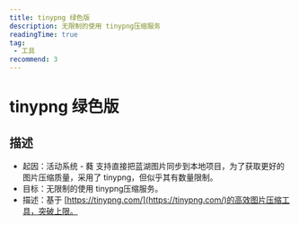 ```yaml
---
title: tinypng 绿色版
description: 无限制的使用 tinypng压缩服务
readingTime: true
tag:
 - 工具
recommend: 3
---
```


# tinypng 绿色版

## 描述
* 起因：活动系统 - 蕤 支持直接把蓝湖图片同步到本地项目，为了获取更好的图片压缩质量，采用了 tinypng，但似乎其有数量限制。
* 目标：无限制的使用 tinypng压缩服务。
* 描述：基于 [https://tinypng.com/](https://tinypng.com/)的高效图片压缩工具，突破上限。
